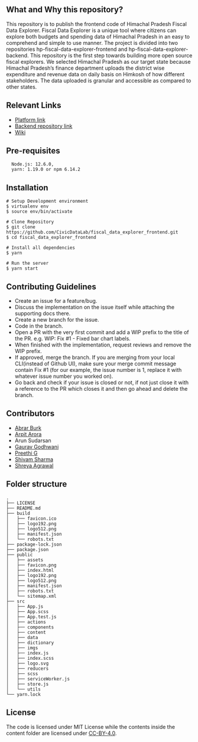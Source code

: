 
What and Why this repository?
-----------------------------
This repository is to publish the frontend code of Himachal Pradesh Fiscal Data Explorer. Fiscal Data Explorer is a unique tool where citizens can explore both budgets and spending data of Himachal Pradesh in an easy to comprehend and simple to use manner. The project is divided into two repositories hp-fiscal-data-explorer-frontend and hp-fiscal-data-explorer-backend. This repository is the first step towards building more open source fiscal explorers. We selected Himachal Pradesh as our target state because Himachal Pradesh’s finance department uploads the district wise expenditure and revenue data on daily basis on Himkosh of how different stakeholders. The data uploaded is granular and accessible as compared to other states.

Relevant Links
--------------
* [Platform link](https://hp.openbudgetsindia.org/#/)
* [Backend repository link](https://github.com/CivicDataLab/hp-fiscal-data-explorer-backend)
* [Wiki](https://github.com/CivicDataLab/hp-fiscal-data-explorer-backend/wiki)

Pre-requisites
--------------

```
  Node.js: 12.6.0, 
  yarn: 1.19.0 or npm 6.14.2
```

Installation
--------------

```
# Setup Development environment
$ virtualenv env  
$ source env/bin/activate

# Clone Repository
$ git clone https://github.com/CivicDataLab/fiscal_data_explorer_frontend.git
$ cd fiscal_data_explorer_frontend

# Install all dependencies
$ yarn

# Run the server
$ yarn start

```

Contributing Guidelines
-----------------------
 * Create an issue for a feature/bug.
 * Discuss the implementation on the issue itself while attaching the supporting docs there.
 * Create a new branch for the issue.
 * Code in the branch.
 * Open a PR with the very first commit and add a WIP prefix to the title of the PR. e.g. WIP: Fix #1 - Fixed bar chart labels.
 * When finished with the implementation, request reviews and remove the WIP prefix.
 * If approved, merge the branch. If you are merging from your local CLI(instead of Github UI), make sure your merge commit message contain Fix #1 (for our          example, the issue number is 1, replace it with whatever issue number you worked on).
 * Go back and check if your issue is closed or not, if not just close it with a reference to the PR which closes it and then go ahead and delete the                branch.
  
## Contributors
- [Abrar Burk](https://github.com/silvergravel)
- [Arpit Arora](https://github.com/TheDataAreClean)
- Arun Sudarsan
- [Gaurav Godhwani](https://github.com/gggodhwani)
- [Preethi G](https://github.com/preethical)
- [Shivam Sharma](https://github.com/shivamragnar)
- [Shreya Agrawal](https://github.com/shreyaagrawal0809)

Folder structure
----------------

```
.
├── LICENSE
├── README.md
├── build
│   ├── favicon.ico
│   ├── logo192.png
│   ├── logo512.png
│   ├── manifest.json
│   └── robots.txt
├── package-lock.json
├── package.json
├── public
│   ├── assets
│   ├── favicon.png
│   ├── index.html
│   ├── logo192.png
│   ├── logo512.png
│   ├── manifest.json
│   ├── robots.txt
│   └── sitemap.xml
├── src
│   ├── App.js
│   ├── App.scss
│   ├── App.test.js
│   ├── actions
│   ├── components
│   ├── content
│   ├── data
│   ├── dictionary
│   ├── imgs
│   ├── index.js
│   ├── index.scss
│   ├── logo.svg
│   ├── reducers
│   ├── scss
│   ├── serviceWorker.js
│   ├── store.js
│   └── utils
└── yarn.lock
```
License
-------
The code is licensed under MIT License while the contents inside the content folder are licensed under [CC-BY-4.0](https://creativecommons.org/licenses/by/4.0/).
